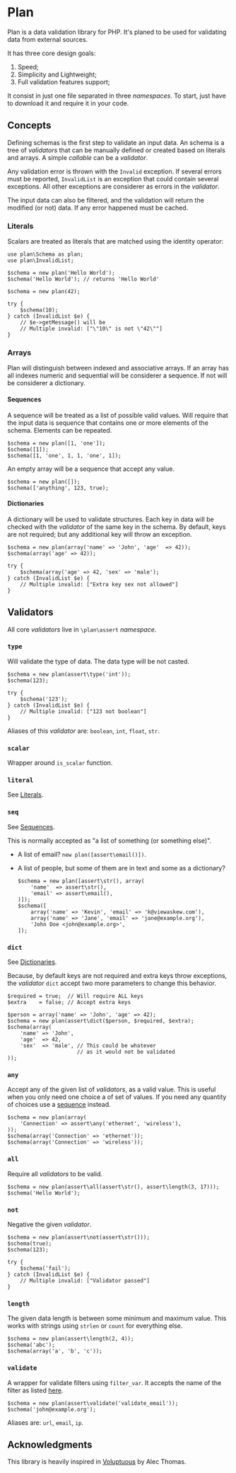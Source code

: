 Plan
====

Plan is a data validation library for PHP. It's planed to be used for
validating data from external sources.

It has three core design goals:

1. Speed;
2. Simplicity and Lightweight;
3. Full validation features support;

It consist in just one file separated in three _namespaces_. To start, just
have to download it and require it in your code.

Concepts
--------

Defining schemas is the first step to validate an input data. An schema is a
tree of _validators_ that can be manually defined or created based on literals
and arrays. A simple _callable_ can be a _validator_.

Any validation error is thrown with the `Invalid` exception. If several errors
must be reported, `InvalidList` is an exception that could contain several
exceptions. All other exceptions are considerer as errors in the _validator_.

The input data can also be filtered, and the validation will return the
modified (or not) data. If any error happened must be cached.

### Literals

Scalars are treated as literals that are matched using the identity operator:

    use plan\Schema as plan;
    use plan\InvalidList;
    
    $schema = new plan('Hello World');
    $schema('Hello World'); // returns 'Hello World'
    
    $schema = new plan(42);
    
    try {
        $schema(10);
    } catch (InvalidList $e) {
        // $e->getMessage() will be
        // Multiple invalid: ["\"10\" is not \"42\""]
    }

### Arrays

Plan will distinguish between indexed and associative arrays. If an array has
all indexes numeric and sequential will be considerer a sequence. If not will
be considerer a dictionary.

#### Sequences

A sequence will be treated as a list of possible valid values. Will require
that the input data is sequence that contains one or more elements of the
schema. Elements can be repeated.

    $schema = new plan([1, 'one']);
    $schema([1]);
    $schema([1, 'one', 1, 1, 'one', 1]);

An empty array will be a sequence that accept any value.

    $schema = new plan([]);
    $schema(['anything', 123, true);

#### Dictionaries

A dictionary will be used to validate structures. Each key in data will be
checked with the _validator_ of the same key in the schema. By default, keys
are not required; but any additional key will throw an exception.

    $schema = new plan(array('name' => 'John', 'age'  => 42));
    $schema(array('age' => 42));
    
    try {
        $schema(array('age' => 42, 'sex' => 'male');
    } catch (InvalidList $e) {
        // Multiple invalid: ["Extra key sex not allowed"]
    }

Validators
----------

All core _validators_ live in `\plan\assert` _namespace_.

### `type`

Will validate the type of data. The data type will be not casted.

    $schema = new plan(assert\type('int'));
    $schema(123);
    
    try {
        $schema('123');
    } catch (InvalidList $e) {
        // Multiple invalid: ["123 not boolean"]
    }

Aliases of this _validator_ are: `boolean`, `int`, `float`, `str`.

### `scalar`

Wrapper around `is_scalar` function.

### `literal`

See [Literals](#literals).

### `seq`

See [Sequences](#sequences).

This is normally accepted as "a list of something (or something else)".

*   A list of email? `new plan([assert\email()])`.
*   A list of people, but some of them are in text and some as a dictionary?

        $schema = new plan([assert\str(), array(
            'name'  => assert\str(),
            'email' => assert\email(),
        )]);
        $schema([
            array('name' => 'Kevin', 'email' => 'k@viewaskew.com'),
            array('name' => 'Jane', 'email' => 'jane@example.org'),
            'John Doe <john@example.org>',
        ]);

### `dict`

See [Dictionaries](#dictionaries).

Because, by default keys are not required and extra keys throw exceptions,
the _validator_ `dict` accept two more parameters to change this behavior.

    $required = true;  // Will require ALL keys
    $extra    = false; // Accept extra keys
    
    $person = array('name' => 'John', 'age' => 42);
    $schema = new plan(assert\dict($person, $required, $extra);
    $schema(array(
        'name' => 'John',
        'age'  => 42,
        'sex'  => 'male', // This could be whatever
                          // as it would not be validated
    ));

### `any`

Accept any of the given list of _validators_, as a valid value. This is useful
when you only need one choice a of set of values. If you need any quantity
of choices use a [sequence](#sequence) instead.

    $schema = new plan(array(
        'Connection' => assert\any('ethernet', 'wireless'),
    ));
    $schema(array('Connection' => 'ethernet'));
    $schema(array('Connection' => 'wireless'));

### `all`

Require all _validators_ to be valid.

    $schema = new plan(assert\all(assert\str(), assert\length(3, 17)));
    $schema('Hello World');

### `not`

Negative the given _validator_.

    $schema = new plan(assert\not(assert\str()));
    $schema(true);
    $schema(123);
    
    try {
        $schema('fail');
    } catch (InvalidList $e) {
        // Multiple invalid: ["Validator passed"]
    }

### `length`

The given data length is between some minimum and maximum value. This works
with strings using `strlen` or `count` for everything else.

    $schema = new plan(assert\length(2, 4));
    $schema('abc');
    $schema(array('a', 'b', 'c'));

### `validate`

A wrapper for validate filters using `filter_var`. It accepts the name of the
filter as listed [here](http://php.net/manual/en/filter.filters.validate.php).

    $schema = new plan(assert\validate('validate_email'));
    $schema('john@example.org');

Aliases are: `url`, `email`, `ip`.

Acknowledgments
---------------

This library is heavily inspired in [Voluptuous][] by Alec Thomas.

[Voluptuous]: https://github.com/alecthomas/voluptuous

